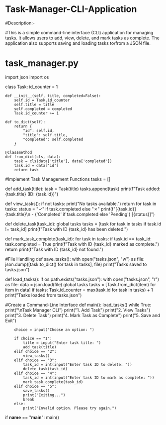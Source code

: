 # Task-Manager-CLI-Application

#Description:-

#This is a simple command-line interface (CLI) application for managing tasks. It allows users to add, view, delete, and mark tasks as complete. The application also supports saving and loading tasks to/from a JSON file.

# task_manager.py

import json
import os

class Task:
    id_counter = 1

    def __init__(self, title, completed=False):
        self.id = Task.id_counter
        self.title = title
        self.completed = completed
        Task.id_counter += 1

    def to_dict(self):
        return {
            "id": self.id,
            "title": self.title,
            "completed": self.completed
        }
    
    @classmethod
    def from_dict(cls, data):
        task = cls(data['title'], data['completed'])
        task.id = data['id']
        return task

 #Implement Task Management Functions
tasks = []

def add_task(title):
    task = Task(title)
    tasks.append(task)
    print(f"Task added: {task.title} (ID: {task.id})")

def view_tasks():
    if not tasks:
        print("No tasks available.")
        return
    for task in tasks:
        status = "✓" if task.completed else "✗"
        print(f"[{task.id}] {task.title}\n - {'Completed' if task.completed else 'Pending'} [{status}]")

def delete_task(task_id):
    global tasks
    tasks = [task for task in tasks if task.id != task_id]
    print(f"Task with ID {task_id} has been deleted.")

def mark_task_complete(task_id):
    for task in tasks:
        if task.id == task_id:
            task.completed = True
            print(f"Task with ID {task_id} marked as complete.")
            return
    print(f"Task with ID {task_id} not found.")

#File Handling
def save_tasks():
    with open("tasks.json", "w") as file:
        json.dump([task.to_dict() for task in tasks], file)
    print("Tasks saved to tasks.json")

def load_tasks():
    if os.path.exists("tasks.json"):
        with open("tasks.json", "r") as file:
            data = json.load(file)
            global tasks
            tasks = [Task.from_dict(item) for item in data]
            if tasks:
                Task.id_counter = max(task.id for task in tasks) + 1
    print("Tasks loaded from tasks.json")

 #Create a Command-Line Interface
def main():
    load_tasks()
    while True:
        print("\nTask Manager CLI")
        print("1. Add Task")
        print("2. View Tasks")
        print("3. Delete Task")
        print("4. Mark Task as Complete")
        print("5. Save and Exit")

        choice = input("Choose an option: ")
        
        if choice == "1":
            title = input("Enter task title: ")
            add_task(title)
        elif choice == "2":
            view_tasks()
        elif choice == "3":
            task_id = int(input("Enter task ID to delete: "))
            delete_task(task_id)
        elif choice == "4":
            task_id = int(input("Enter task ID to mark as complete: "))
            mark_task_complete(task_id)
        elif choice == "5":
            save_tasks()
            print("Exiting...")
            break
        else:
            print("Invalid option. Please try again.")

if __name__ == "__main__":
    main()




